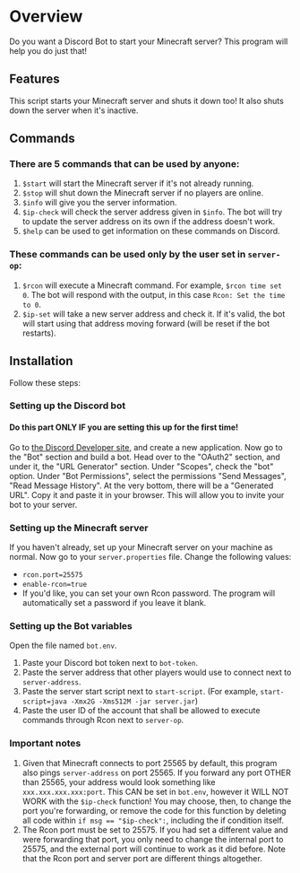 # Overview
Do you want a Discord Bot to start your Minecraft server? This program will help you do just that!

## Features
This script starts your Minecraft server and shuts it down too! It also shuts down the server when it's inactive. 

## Commands
### There are 5 commands that can be used by anyone: 
1. `$start` will start the Minecraft server if it's not already running. 
2. `$stop` will shut down the Minecraft server if no players are online.  
3. `$info` will give you the server information. 
4. `$ip-check` will check the server address given in `$info`. The bot will try to update the server address on its own if the address doesn't work. 
5. `$help` can be used to get information on these commands on Discord.
### These commands can be used only by the user set in `server-op`: 
1. `$rcon` will execute a Minecraft command. For example, `$rcon time set 0`. The bot will respond with the output, in this case `Rcon: Set the time to 0`. 
2. `$ip-set` will take a new server address and check it. If it's valid, the bot will start using that address moving forward (will be reset if the bot restarts). 

## Installation
Follow these steps: 
### Setting up the Discord bot
#### Do this part ONLY IF you are setting this up for the first time! 
Go to [the Discord Developer site](https://discord.com/developers/), and create a new application. Now go to the "Bot" section and build a bot. 
Head over to the "OAuth2" section, and under it, the "URL Generator" section. Under "Scopes", check the "bot" option.
Under "Bot Permissions", select the permissions "Send Messages", "Read Message History". At the very bottom, there will be a "Generated URL".
Copy it and paste it in your browser. This will allow you to invite your bot to your server. 

### Setting up the Minecraft server
If you haven't already, set up your Minecraft server on your machine as normal. Now go to your `server.properties` file. 
Change the following values:
- `rcon.port=25575`
- `enable-rcon=true`
- If you'd like, you can set your own Rcon password. The program will automatically set a password if you leave it blank. 

### Setting up the Bot variables
Open the file named `bot.env`. 
1. Paste your Discord bot token next to `bot-token`. 
2. Paste the server address that other players would use to connect next to `server-address`. 
3. Paste the server start script next to `start-script`. (For example, `start-script=java -Xmx2G -Xms512M -jar server.jar`)
4. Paste the user ID of the account that shall be allowed to execute commands through Rcon next to `server-op`. 

### Important notes
1. Given that Minecraft connects to port 25565 by default, this program also pings `server-address` on port 25565. If you forward any port OTHER than 25565, your address would look something like `xxx.xxx.xxx.xxx:port`. This CAN be set in `bot.env`, however it WILL NOT WORK with the `$ip-check` function! You may choose, then, to change the port you're forwarding, or remove the code for this function by deleting all code within `if msg == "$ip-check":`, including the if condition itself. 
2. The Rcon port must be set to 25575. If you had set a different value and were forwarding that port, you only need to change the internal port to 25575, and the external port will continue to work as it did before. Note that the Rcon port and server port are different things altogether. 
